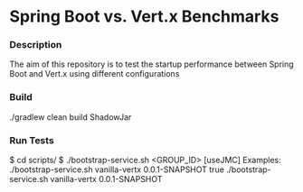 # Spring Boot vs. Vert.x Benchmarks

### Description

The aim of this repository is to test the startup performance between Spring Boot and Vert.x using different configurations

### Build 

./gradlew clean build ShadowJar

### Run Tests

$ cd scripts/
$ ./bootstrap-service.sh <GROUP_ID> <VERSION> [useJMC]
   Examples:
     ./bootstrap-service.sh vanilla-vertx 0.0.1-SNAPSHOT true
     ./bootstrap-service.sh vanilla-vertx 0.0.1-SNAPSHOT
